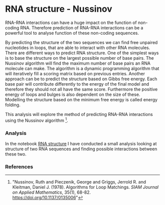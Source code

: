 # RNA structure - Nussinov

RNA-RNA interactions can have a huge impact on the function of non-coding RNA. Therefore prediction of RNA-RNA interactions can be a powerful tool to analyse function of these non-coding sequences. 

By predicting the structure of the two sequences we can find free unpaired nucleotides in loops, that are able to interact with other RNA molecules. There are different ways to predict RNA structure. One of the simplest ways is to base the structure on the largest possible number of base pairs. The Nussinov algorithm will find the maximum number of base pairs an RNA molecule can make. The algorithm is a dynamic programming algorithm that will iteratively fill a scoring matrix based on previous entries. Another approach can be to predict the structure based on Gibbs free energy. Each base pair will contribute differently to the energy of the final model and therefore they should not all have the same score. Furthermore the positive energy of loops and bulges is also dependent on the size of these. Modelling the structure based on the minimum free energy is called energy folding. 

This analysis will explore the method of predicting RNA-RNA interactions using the Nussinov algorithm [^fn1]. 

### Analysis

In the notebook [RNA structure](Nussinov.ipynb) I have conducted a small analysis looking at structure of two RNA sequences and finding possible interactions between these two. 

### References

[^fn1]: "Nussinov, Ruth and Pieczenik, George and Griggs, Jerrold R. and Kleitman, Daniel J. (1978). Algorithms for Loop Matchings. *SIAM Journal on Applied Mathematics*, 35(1), 68-82. https://doi.org/10.1137/0135006"
